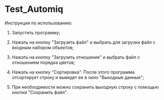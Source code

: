 # Test_Automiq

Инструкция по использованию:

1) Запустить программу;

2) Нажать на кнопку "Загрузить файл" и выбрать для загрузки файл с входным набором объектов;

3) Нажать на кнопку "Загрузить отношение" и выбрать файл с отношением порядка цветов;

4) Нажать на кнопку "Сортировка". После этого программа отсортирует строку и выведет ее в окно "Выходные данные";

5) При необходимости можно сохранить выходную строку с помощью кнопки "Сохранить файл".

